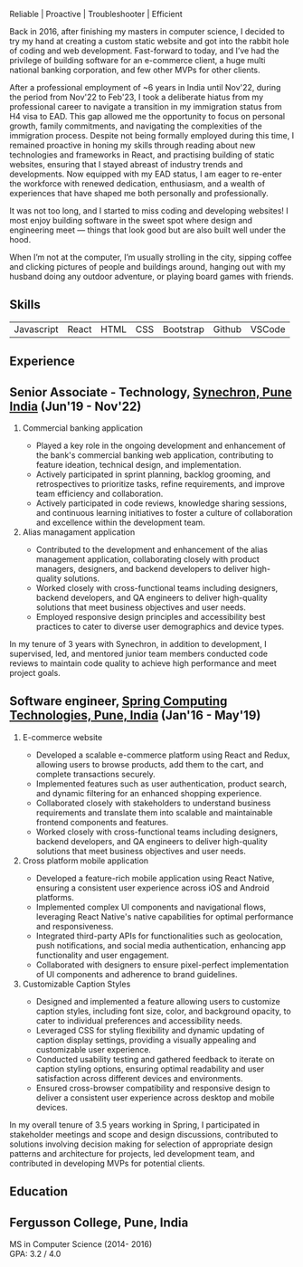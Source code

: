 Reliable | Proactive | Troubleshooter | Efficient

<section id="about" class="about">
  <p>
    Back in 2016, after finishing my masters in computer science, I decided to try my hand at creating a custom static website and got into the rabbit hole of coding and web development. Fast-forward to today, and I’ve had the privilege of building software for an e-commerce client, a huge multi national banking corporation, and few other MVPs for other clients.
  </p>
  
  <p>
  After a professional employment of ~6 years in India until Nov'22, during the period from Nov'22 to Feb'23, I took a deliberate hiatus from my professional career to navigate a transition in my immigration status from H4 visa to EAD. This gap allowed me the opportunity to focus on personal growth, family commitments, and navigating the complexities of the immigration process. Despite not being formally employed during this time, I remained proactive in honing my skills through reading about new technologies and frameworks in React, and practising building of static websites, ensuring that I stayed abreast of industry trends and developments. Now equipped with my EAD status, I am eager to re-enter the workforce with renewed dedication, enthusiasm, and a wealth of experiences that have shaped me both personally and professionally.
</p>

  <p>
  It was not too long, and I started to miss coding and developing websites! I most enjoy building software in the sweet spot where design and engineering meet — things that look good but are also built well under the hood.
  </p>
  
  <p>
    When I’m not at the computer, I’m usually strolling in the city, sipping coffee and clicking pictures of people and buildings around, hanging out with my husband doing any outdoor adventure, or playing board games with friends.
  </p>
</section>

<section id="skills" class="skills">
  <h1>Skills</h1>
  <table>
    <tbody>
      <tr>
        <td>Javascript</td>
        <td>React</td>
        <td>HTML</td>
        <td>CSS</td>
        <td>Bootstrap</td>
        <td>Github</td>
        <td>VSCode</td>
      </tr>
    </tbody>
  </table>
</section>

<section id="experience" class="experience">
 <h1>Experience</h1>
    <h2>Senior Associate - Technology, <a href="https://www.synechron.com/">Synechron, Pune India</a> (Jun'19 - Nov'22)</h2>
    <ol>
      <li>Commercial banking application</li>
      <ul>
        <li>Played a key role in the ongoing development and enhancement of the bank's commercial banking web application, contributing to feature ideation, technical design, and implementation.</li>
        <li>Actively participated in sprint planning, backlog grooming, and retrospectives to prioritize tasks, refine requirements, and improve team efficiency and collaboration.</li>
        <li>Actively participated in code reviews, knowledge sharing sessions, and continuous learning initiatives to foster a culture of collaboration and excellence within the development team.</li>
      </ul>
      <li>Alias managament application</li>
      <ul>
        <li>Contributed to the development and enhancement of the alias management application, collaborating closely with product managers, designers, and backend developers to deliver high-quality solutions.</li>
        <li>Worked closely with cross-functional teams including designers, backend developers, and QA engineers to deliver high-quality solutions that meet business objectives and user needs.</li>
        <li>Employed responsive design principles and accessibility best practices to cater to diverse user demographics and device types.</li>
      </ul>
    </ol>
In my tenure of 3 years with Synechron, in addition to development, I supervised, led, and mentored junior team members conducted code reviews to maintain code quality to achieve high performance and meet project goals.
    <h2>Software engineer, <a href="https://springct.net/">Spring Computing Technologies, Pune, India</a> (Jan'16 - May'19)</h2>
      <ol>
        <li>E-commerce website</li>
        <ul>
        <li>Developed a scalable e-commerce platform using React and Redux, allowing users to browse products, add them to the cart, and complete transactions securely.</li>
        <li>Implemented features such as user authentication, product search, and dynamic filtering for an enhanced shopping experience.</li>
        <li>Collaborated closely with stakeholders to understand business requirements and translate them into scalable and maintainable frontend components and features.</li>
          <li>Worked closely with cross-functional teams including designers, backend developers, and QA engineers to deliver high-quality solutions that meet business objectives and user needs.</li>
        </ul>
      <li>Cross platform mobile application</li>
      <ul>
        <li>Developed a feature-rich mobile application using React Native, ensuring a consistent user experience across iOS and Android platforms.</li>
        <li>Implemented complex UI components and navigational flows, leveraging React Native's native capabilities for optimal performance and responsiveness.</li>
        <li>Integrated third-party APIs for functionalities such as geolocation, push notifications, and social media authentication, enhancing app functionality and user engagement.</li>
        <li>Collaborated with designers to ensure pixel-perfect implementation of UI components and adherence to brand guidelines.</li>
      </ul>
       <li>Customizable Caption Styles</li>
       <ul>
         <li>Designed and implemented a feature allowing users to customize caption styles, including font size, color, and background opacity, to cater to individual preferences and accessibility needs.</li>
         <li>Leveraged CSS for styling flexibility and dynamic updating of caption display settings, providing a visually appealing and customizable user experience.</li>
         <li>Conducted usability testing and gathered feedback to iterate on caption styling options, ensuring optimal readability and user satisfaction across different devices and environments.</li>
         <li>Ensured cross-browser compatibility and responsive design to deliver a consistent user experience across desktop and mobile devices.</li>
         </li>
       </ul>
      </ol>
In my overall tenure of 3.5 years working in Spring, I participated in stakeholder meetings and scope and design discussions, contributed to solutions involving decision making for selection of appropriate design patterns and architecture for projects, led development team, and contributed in developing MVPs for potential clients.
</section>


<section id="education" class="education">
 <h1>Education</h1>
  <p>
  <h2>Fergusson College, Pune, India</h2>
  MS in Computer Science (2014- 2016) <br /> GPA: 3.2 / 4.0
  </p>
</section>
